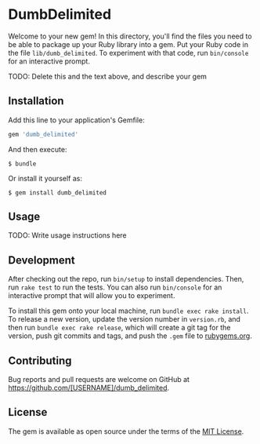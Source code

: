 # DumbDelimited

Welcome to your new gem! In this directory, you'll find the files you need to be able to package up your Ruby library into a gem. Put your Ruby code in the file `lib/dumb_delimited`. To experiment with that code, run `bin/console` for an interactive prompt.

TODO: Delete this and the text above, and describe your gem

## Installation

Add this line to your application's Gemfile:

```ruby
gem 'dumb_delimited'
```

And then execute:

    $ bundle

Or install it yourself as:

    $ gem install dumb_delimited

## Usage

TODO: Write usage instructions here

## Development

After checking out the repo, run `bin/setup` to install dependencies. Then, run `rake test` to run the tests. You can also run `bin/console` for an interactive prompt that will allow you to experiment.

To install this gem onto your local machine, run `bundle exec rake install`. To release a new version, update the version number in `version.rb`, and then run `bundle exec rake release`, which will create a git tag for the version, push git commits and tags, and push the `.gem` file to [rubygems.org](https://rubygems.org).

## Contributing

Bug reports and pull requests are welcome on GitHub at https://github.com/[USERNAME]/dumb_delimited.

## License

The gem is available as open source under the terms of the [MIT License](http://opensource.org/licenses/MIT).

